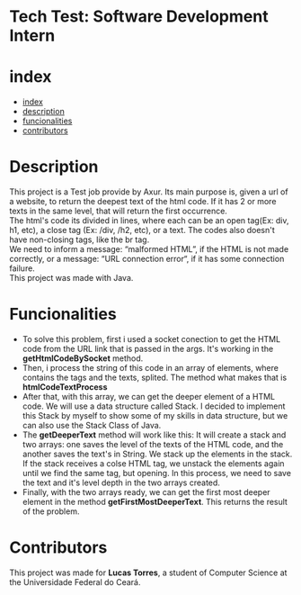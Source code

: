 # Tech Test: Software Development Intern

# index

* [index](#index)
* [description](#description)
* [funcionalities](#funcionalities)
* [contributors](#contributors)


# Description
This project is a Test job provide by Axur. Its main purpose is, given a url of a website, to return the deepest text of the html code. If it has 2 or more texts in the same level, that will return the first occurrence.<br>
The html's code its divided in lines, where each can be an open tag(Ex: div, h1, etc), a close tag (Ex: /div, /h2, etc), or a text. The codes also doesn't have non-closing tags, like the br tag.<br>
We need to inform a message: “malformed HTML”, if the HTML is not made correctly, or a message: “URL connection error“, if it has some connection failure.<br>
This project was made with Java.

# Funcionalities
- To solve this problem, first i used a socket conection to get the HTML code from the URL link that is passed in the args. It's working in the <b>getHtmlCodeBySocket</b> method.<br>
- Then, i process the string of this code in an array of elements, where contains the tags and the texts, splited. The method what makes that is <b>htmlCodeTextProcess</b><br>
- After that, with this array, we can get the deeper element of a HTML code. We will use a data structure called Stack. I decided to implement this Stack by myself to show some of my skills in data structure, but we can also use the Stack Class of Java.<br>
- The <b>getDeeperText</b> method will work like this: It will create a stack and two arrays: one saves the level of the texts of the HTML code, and the another saves the text's in String. We stack up the elements in the stack. If the stack receives a colse HTML tag, we unstack the elements again until we find the same tag, but opening. In this process, we need to save the text and it's level depth in the two arrays created.<br>
- Finally, with the two arrays ready, we can get the first most deeper element in the method <b>getFirstMostDeeperText</b>. This returns the result of the problem.

# Contributors
This project was made for <b>Lucas Torres</b>, a student of Computer Science at the Universidade Federal do Ceará.
